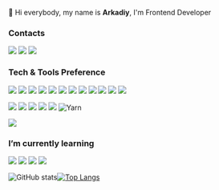 👋  Hi everybody, my name is <b>Arkadiy</b>, I'm Frontend Developer

### Contacts

<a href="https://linkedin.com/in/arkadiy-bashirov-13a4b6212" target="_blank"> <img src="https://img.shields.io/badge/-LinkedIn-blue?style=flat-square&amp;logo=Linkedin&amp;logoColor=white&amp;"></a> <a href="https://t.me/fnDev"><img src="https://img.shields.io/badge/-fnDev-1ca0f1?style=flat-square&amp;labelColor=1ca0f1&amp;logo=telegram&amp;logoColor=white&amp;"></a>
<a href="mailto:adiy.work.mail@ya.ru"> <img src="https://img.shields.io/badge/-adiy.work.mail-c14438?style=flat&amp;logo=Gmail&amp;logoColor=white"></a>

### Tech & Tools Preference

<img src="https://img.shields.io/badge/-HTML5-E34F26?style=flat&logo=html5&logoColor=white"> <img src = "https://img.shields.io/badge/-CSS3-1572B6?style=flat&logo=css3&logoColor=white">
<img src="https://img.shields.io/badge/-JavaScript-eed718?style=flat&logo=javascript&logoColor=ffffff">
<img src="https://img.shields.io/badge/-React-007ACC?style=flat&logo=react&logoColor=00c8ff">
<img src="https://img.shields.io/badge/-Redux-764ABC?style=flat-square&amp;logo=redux&amp;logoColor=white">
<img src="https://img.shields.io/badge/-TypeScript-007ACC?style=flat-square&amp;logo=typescript&amp;logoColor=white">
<img src="https://img.shields.io/badge/-Next-434242?style=flat-square&amp;logo=Next.js&amp;logoColor=white" >
<img src="https://img.shields.io/badge/-Redux Saga-EDEDED?style=flat-square&amp;logo=Redux-saga&amp;logoColor=86d46b">
<img src="https://img.shields.io/badge/-Sass-cc6699?style=flat&logo=sass&logoColor=ffffff">
<img src="https://img.shields.io/badge/-Styled_Components-db7092?style=flat-square&amp;logo=styled-components&amp;logoColor=white">
<img src="https://img.shields.io/badge/-Bootstrap-563D7C?style=flat&logo=bootstrap&logoColor=white">
<img src="https://img.shields.io/badge/tailwindcss-%2338B2AC.svg?style=flat&logo=tailwind-css&logoColor=white">

<img src="http://img.shields.io/badge/-VS%20Code-007ACC?style=flat&logo=visual%20studio%20code&logoColor=white"> <img src="https://img.shields.io/badge/-Prettier-F7B93E?style=flat-square&amp;logo=prettier&amp;logoColor=white"> <img src="https://img.shields.io/badge/-Eslint-4B32C3?style=flat-square&amp;logo=eslint&amp;logoColor=white"> <img src="http://img.shields.io/badge/-Git-F1502F?style=flat&logo=git&logoColor=FFFFFF"> <img src="https://img.shields.io/badge/-GitLab-FCA121?style=flat-square&amp;logo=gitlab&amp;"> ![Yarn](https://img.shields.io/badge/yarn-%232C8EBB.svg?style=flat&logo=yarn&logoColor=white)

![](https://komarev.com/ghpvc/?username=AdiyDev)
### I’m currently learning

<img src="https://img.shields.io/badge/-TypeScript-007ACC?style=flat-square&amp;logo=typescript&amp;logoColor=white"> <img src="https://img.shields.io/badge/-GraphQL-E10098?style=flat-square&amp;logo=graphql&amp;"> 
<img src="https://img.shields.io/badge/-Apollo%20GraphQL-311C87?style=flat-square&amp;logo=apollo-graphql&amp;">
<img src="https://img.shields.io/badge/-RTK Query-764ABC?style=flat-square&amp;logo=redux&amp;logoColor=white">

![GitHub stats](https://github-readme-stats.vercel.app/api?username=AdiyDev&show_icons=true&hide_border=true)[![Top Langs](https://github-readme-stats.vercel.app/api/top-langs/?username=AdiyDev&layout=compact&hide_border=true)](https://github.com/AdiyDev/github-readme-stats)

